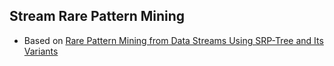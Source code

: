 ## Stream Rare Pattern Mining
  * Based on [Rare Pattern Mining from Data Streams Using SRP-Tree and Its Variants](https://link-springer-com.uml.idm.oclc.org/chapter/10.1007/978-3-662-47804-2_7)
